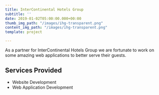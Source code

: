 ```yaml
---
title: InterContinental Hotels Group
subtitle: ''
date: 2019-01-02T05:00:00.000+00:00
thumb_img_path: "/images/ihg-transparent.png"
content_img_path: "/images/ihg-transparent.png"
template: project

---
```

As a partner for InterContinental Hotels Group we are fortunate to work on some amazing web applications to better serve their guests.

## Services Provided

* Website Development
* Web Application Development